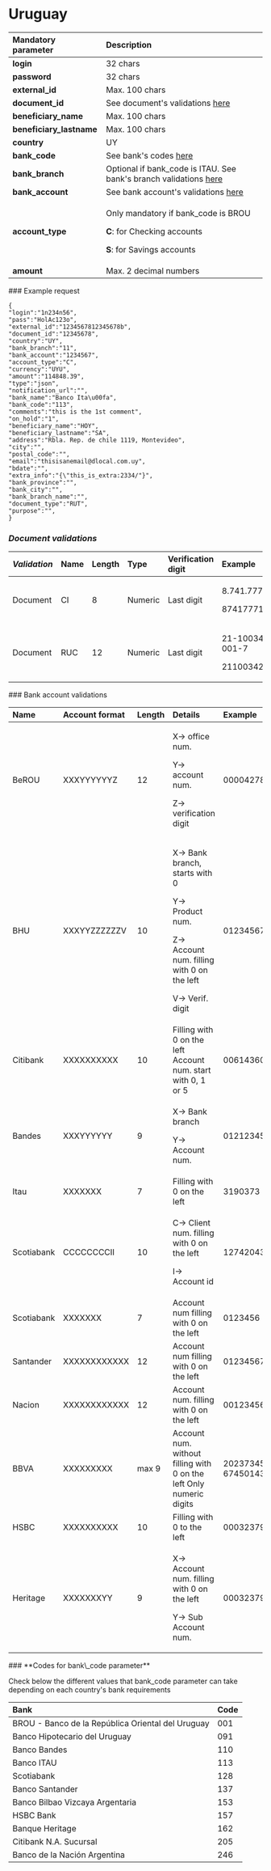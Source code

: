 # Uruguay

<table>
  <thead>
    <tr>
      <th style="text-align:left"><b>Mandatory parameter</b>
      </th>
      <th style="text-align:left"><b>Description</b>
      </th>
    </tr>
  </thead>
  <tbody>
    <tr>
      <td style="text-align:left"><b>login</b>
      </td>
      <td style="text-align:left">32 chars</td>
    </tr>
    <tr>
      <td style="text-align:left"><b>password</b>
      </td>
      <td style="text-align:left">32 chars</td>
    </tr>
    <tr>
      <td style="text-align:left"><b>external_id</b>
      </td>
      <td style="text-align:left">Max. 100 chars</td>
    </tr>
    <tr>
      <td style="text-align:left"><b>document_id</b>
      </td>
      <td style="text-align:left">See document&apos;s validations <a href="uruguay.md#document-validations">here</a>
      </td>
    </tr>
    <tr>
      <td style="text-align:left"><b>beneficiary_name</b>
      </td>
      <td style="text-align:left">Max. 100 chars</td>
    </tr>
    <tr>
      <td style="text-align:left"><b>beneficiary_lastname</b>
      </td>
      <td style="text-align:left">Max. 100 chars</td>
    </tr>
    <tr>
      <td style="text-align:left"><b>country</b>
      </td>
      <td style="text-align:left">UY</td>
    </tr>
    <tr>
      <td style="text-align:left"><b>bank_code</b>
      </td>
      <td style="text-align:left">See bank&apos;s codes <a href="uruguay.md#codes-for-bank_code-parameter">here</a>
      </td>
    </tr>
    <tr>
      <td style="text-align:left"><b>bank_branch</b>
      </td>
      <td style="text-align:left">Optional if bank_code is ITAU. See bank&apos;s branch validations <a href="uruguay.md#bank-account-validations">here</a>
      </td>
    </tr>
    <tr>
      <td style="text-align:left"><b>bank_account</b>
      </td>
      <td style="text-align:left">See bank account&apos;s validations <a href="uruguay.md#bank-account-validations">here</a>
      </td>
    </tr>
    <tr>
      <td style="text-align:left"><b>account_type</b>
      </td>
      <td style="text-align:left">
        <p>Only mandatory if bank_code is BROU</p>
        <p><b>C</b>: for Checking accounts</p>
        <p><b>S</b>: for Savings accounts</p>
      </td>
    </tr>
    <tr>
      <td style="text-align:left"><b>amount</b>
      </td>
      <td style="text-align:left">Max. 2 decimal numbers</td>
    </tr>
  </tbody>
</table>### Example request

```text
{
"login":"1n234n56",
"pass":"HolAc123o",
"external_id":"1234567812345678b",
"document_id":"12345678",
"country":"UY",
"bank_branch":"11",
"bank_account":"1234567",
"account_type":"C",
"currency":"UYU",
"amount":"114848.39",
"type":"json",
"notification_url":"",
"bank_name":"Banco Ita\u00fa",
"bank_code":"113",
"comments":"this is the 1st comment",
"on_hold":"1",
"beneficiary_name":"HOY",
"beneficiary_lastname":"SA",
"address":"Rbla. Rep. de chile 1119, Montevideo",
"city":"",
"postal_code":"",
"email":"thisisanemail@dlocal.com.uy",
"bdate":"",
"extra_info":"{\"this_is_extra:2334/"}",
"bank_province":"",
"bank_city":"",
"bank_branch_name":"",
"document_type":"RUT",
"purpose":"",
}
```

### _Document validations_

<table>
  <thead>
    <tr>
      <th style="text-align:left"><em>Validation</em>
      </th>
      <th style="text-align:left">Name</th>
      <th style="text-align:left">Length</th>
      <th style="text-align:left">Type</th>
      <th style="text-align:left">Verification digit</th>
      <th style="text-align:left">Example</th>
    </tr>
  </thead>
  <tbody>
    <tr>
      <td style="text-align:left">Document</td>
      <td style="text-align:left">CI</td>
      <td style="text-align:left">8</td>
      <td style="text-align:left">Numeric</td>
      <td style="text-align:left">Last digit</td>
      <td style="text-align:left">
        <p>8.741.777-1</p>
        <p>87417771</p>
      </td>
    </tr>
    <tr>
      <td style="text-align:left">Document</td>
      <td style="text-align:left">RUC</td>
      <td style="text-align:left">12</td>
      <td style="text-align:left">Numeric</td>
      <td style="text-align:left">Last digit</td>
      <td style="text-align:left">
        <p>21-100342-001-7</p>
        <p>211003420017</p>
      </td>
    </tr>
  </tbody>
</table>### Bank account validations

<table>
  <thead>
    <tr>
      <th style="text-align:left">Name</th>
      <th style="text-align:left">Account format</th>
      <th style="text-align:left">Length</th>
      <th style="text-align:left">Details</th>
      <th style="text-align:left">Example</th>
    </tr>
  </thead>
  <tbody>
    <tr>
      <td style="text-align:left">BeROU</td>
      <td style="text-align:left">XXXYYYYYYZ</td>
      <td style="text-align:left">12</td>
      <td style="text-align:left">
        <p>X-&gt; office num.</p>
        <p>Y-&gt; account num.</p>
        <p>Z-&gt; verification digit</p>
      </td>
      <td style="text-align:left">0000427895</td>
    </tr>
    <tr>
      <td style="text-align:left">BHU</td>
      <td style="text-align:left">XXXYYZZZZZZV</td>
      <td style="text-align:left">10</td>
      <td style="text-align:left">
        <p>X-&gt; Bank branch, starts with 0</p>
        <p>Y-&gt; Product num.</p>
        <p>Z-&gt; Account num. filling with 0 on the left</p>
        <p>V-&gt; Verif. digit</p>
      </td>
      <td style="text-align:left">012345678901</td>
    </tr>
    <tr>
      <td style="text-align:left">Citibank</td>
      <td style="text-align:left">XXXXXXXXXX</td>
      <td style="text-align:left">10</td>
      <td style="text-align:left">Filling with 0 on the left Account num. start with 0, 1 or 5</td>
      <td style="text-align:left">0061436006</td>
    </tr>
    <tr>
      <td style="text-align:left">Bandes</td>
      <td style="text-align:left">XXXYYYYYY</td>
      <td style="text-align:left">9</td>
      <td style="text-align:left">
        <p>X-&gt; Bank branch</p>
        <p>Y-&gt; Account num.</p>
      </td>
      <td style="text-align:left">012123456</td>
    </tr>
    <tr>
      <td style="text-align:left">Itau</td>
      <td style="text-align:left">XXXXXXX</td>
      <td style="text-align:left">7</td>
      <td style="text-align:left">Filling with 0 on the left</td>
      <td style="text-align:left">3190373</td>
    </tr>
    <tr>
      <td style="text-align:left">Scotiabank</td>
      <td style="text-align:left">CCCCCCCCII</td>
      <td style="text-align:left">10</td>
      <td style="text-align:left">
        <p>C-&gt; Client num. filling with 0 on the left</p>
        <p>I-&gt; Account id</p>
      </td>
      <td style="text-align:left">1274204300</td>
    </tr>
    <tr>
      <td style="text-align:left">Scotiabank</td>
      <td style="text-align:left">XXXXXXX</td>
      <td style="text-align:left">7</td>
      <td style="text-align:left">Account num filling with 0 on the left</td>
      <td style="text-align:left">0123456</td>
    </tr>
    <tr>
      <td style="text-align:left">Santander</td>
      <td style="text-align:left">XXXXXXXXXXXX</td>
      <td style="text-align:left">12</td>
      <td style="text-align:left">Account num filling with 0 on the left</td>
      <td style="text-align:left">012345678901</td>
    </tr>
    <tr>
      <td style="text-align:left">Nacion</td>
      <td style="text-align:left">XXXXXXXXXXXX</td>
      <td style="text-align:left">12</td>
      <td style="text-align:left">Account num. filling with 0 on the left</td>
      <td style="text-align:left">001234568901</td>
    </tr>
    <tr>
      <td style="text-align:left">BBVA</td>
      <td style="text-align:left">XXXXXXXXX</td>
      <td style="text-align:left">max 9</td>
      <td style="text-align:left">Account num. without filling with 0 on the left Only numeric digits</td>
      <td
      style="text-align:left">20237345 674501433</td>
    </tr>
    <tr>
      <td style="text-align:left">HSBC</td>
      <td style="text-align:left">XXXXXXXXXX</td>
      <td style="text-align:left">10</td>
      <td style="text-align:left">Filling with 0 to the left</td>
      <td style="text-align:left">0003237999</td>
    </tr>
    <tr>
      <td style="text-align:left">Heritage</td>
      <td style="text-align:left">XXXXXXXYY</td>
      <td style="text-align:left">9</td>
      <td style="text-align:left">
        <p>X-&gt; Account num. filling with 0 on the left</p>
        <p>Y-&gt; Sub Account num.</p>
      </td>
      <td style="text-align:left">0003237999</td>
    </tr>
  </tbody>
</table>### **Codes for bank\_code parameter**

Check below the different values that bank\_code parameter can take depending on each country's bank requirements

| **Bank** | **Code** |
| :--- | :--- |
| BROU - Banco de la República Oriental del Uruguay | 001 |
| Banco Hipotecario del Uruguay | 091 |
| Banco Bandes | 110 |
| Banco ITAU | 113 |
| Scotiabank | 128 |
| Banco Santander | 137 |
| Banco Bilbao Vizcaya Argentaria | 153 |
| HSBC Bank | 157 |
| Banque Heritage | 162 |
| Citibank N.A. Sucursal | 205 |
| Banco de la Nación Argentina | 246 |

